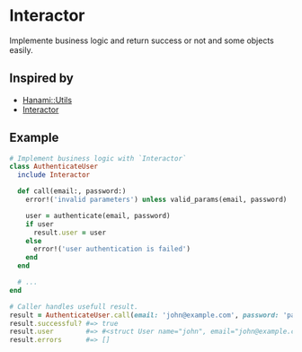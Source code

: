 # Interactor

Implemente business logic and return success or not and some objects easily.

## Inspired by

* [Hanami::Utils](https://github.com/hanami/utils)
* [Interactor](https://github.com/collectiveidea/interactor)

## Example

```rb
# Implement business logic with `Interactor`
class AuthenticateUser
  include Interactor

  def call(email:, password:)
    error!('invalid parameters') unless valid_params(email, password)

    user = authenticate(email, password)
    if user
      result.user = user
    else
      error!('user authentication is failed')
    end
  end

  # ...
end

# Caller handles usefull result.
result = AuthenticateUser.call(email: 'john@example.com', password: 'password')
result.successful? #=> true
result.user        #=> #<struct User name="john", email="john@example.com">
result.errors      #=> []
```
